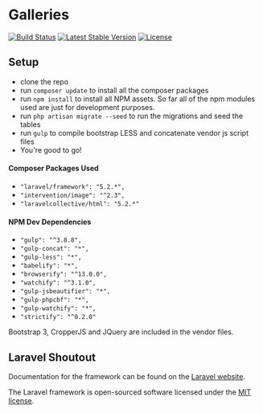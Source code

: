 # Galleries
[![Build Status](https://travis-ci.org/laravel/framework.svg)](https://travis-ci.org/laravel/framework)
[![Latest Stable Version](https://poser.pugx.org/laravel/framework/v/stable.svg)](https://packagist.org/packages/laravel/framework)
[![License](https://poser.pugx.org/laravel/framework/license.svg)](https://packagist.org/packages/laravel/framework)

## Setup
* clone the repo
* run `composer update` to install all the composer packages
* run `npm install` to install all NPM assets. So far all of the npm modules used are just for development purposes.
* run `php artisan migrate --seed` to run the migrations and seed the tables
* run `gulp` to compile bootstrap LESS and concatenate vendor js script files
* You're good to go!

#### Composer Packages Used
 * `"laravel/framework": "5.2.*",`
 * `"intervention/image": "^2.3",`
 * `"laravelcollective/html": "5.2.*"`

#### NPM Dev Dependencies
* `"gulp": "^3.8.8",`
* `"gulp-concat": "*",`
* `"gulp-less": "*",`
* `"babelify": "*",`
* `"browserify": "^13.0.0",`
* `"watchify": "^3.1.0",`
* `"gulp-jsbeautifier": "*",`
* `"gulp-phpcbf": "*",`
* `"gulp-watchify": "*",`
* `"strictify": "^0.2.0"`

Bootstrap 3, CropperJS and JQuery are included in the vendor files.


## Laravel Shoutout

Documentation for the framework can be found on the [Laravel website](http://laravel.com/docs).

The Laravel framework is open-sourced software licensed under the [MIT license](http://opensource.org/licenses/MIT).

